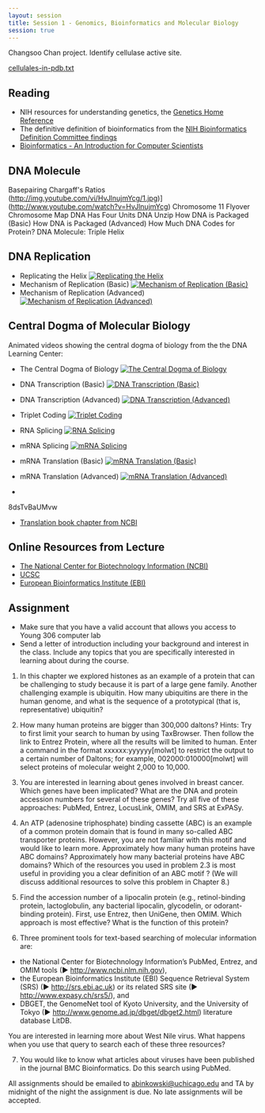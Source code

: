 ```yaml
---
layout: session
title: Session 1 - Genomics, Bioinformatics and Molecular Biology
session: true
---
```


Changsoo Chan project.  Identify cellulase active site.

[cellulales-in-pdb.txt](cellulases-in-pdb.txt)


Reading
-------
* NIH resources for understanding genetics, the [Genetics Home Reference](http://ghr.nlm.nih.gov/handbook.pdf)
* The definitive definition of bioinformatics from the [NIH Bioinformatics Definition Committee findings](http://www.bisti.nih.gov/CompuBioDef.pdf)
* [Bioinformatics - An Introduction for Computer Scientists](http://cse.spsu.edu/mmurphy/bioinformatics/surveyarticleacm.pdf)

DNA Molecule
------------
Basepairing 
Chargaff's Ratios (http://img.youtube.com/vi/HvJlnujmYcg/1.jpg)](http://www.youtube.com/watch?v=HvJlnujmYcg)
Chromosome 11 Flyover 
Chromosome Map
DNA Has Four Units 
DNA Unzip 
How DNA is Packaged (Basic) 
How DNA is Packaged (Advanced)
How Much DNA Codes for Protein?
DNA Molecule: Triple Helix

DNA Replication
---------------
- Replicating the Helix [![Replicating the Helix](http://img.youtube.com/vi/7wh0m5WRLSU/1.jpg)](http://www.youtube.com/watch?v=7wh0m5WRLSU)
- Mechanism of Replication (Basic) [![Mechanism of Replication (Basic)](http://img.youtube.com/vi/bee6PWUgPo8/1.jpg)](http://www.youtube.com/watch?v=bee6PWUgPo8)
- Mechanism of Replication (Advanced) [![Mechanism of Replication (Advanced)](http://img.youtube.com/vi/I9ArIJWYZHI/1.jpg)](http://www.youtube.com/watch?v=I9ArIJWYZHI)



Central Dogma of Molecular Biology
----------------------------------
Animated videos showing the central dogma of biology from the the DNA Learning Center:

- The Central Dogma of Biology [![The Central Dogma of Biology](http://img.youtube.com/vi/9kOGOY7vthk/1.jpg)](http://www.youtube.com/watch?v=9kOGOY7vthk)
- DNA Transcription (Basic) [![DNA Transcription (Basic)](http://img.youtube.com/vi/5MfSYnItYvg/1.jpg)](http://www.youtube.com/watch?v=5MfSYnItYvg)
- DNA Transcription (Advanced) [![DNA Transcription (Advanced)](http://img.youtube.com/vi/SMtWvDbfHLo/1.jpg)](http://www.youtube.com/watch?v=SMtWvDbfHLo)
- Triplet Coding [![Triplet Coding](http://img.youtube.com/vi/rW8NKvQQ8P4/1.jpg)](http://www.youtube.com/watch?v=rW8NKvQQ8P4)
- RNA Splicing [![RNA Splicing](http://img.youtube.com/vi/aVgwr0QpYNE/1.jpg)](http://www.youtube.com/watch?v=aVgwr0QpYNE)
- mRNA Splicing [![mRNA Splicing](http://img.youtube.com/vi/hV6NSHjTR1s/1.jpg)](http://www.youtube.com/watch?v=hV6NSHjTR1s)
- mRNA Translation (Basic) [![mRNA Translation (Basic)](http://img.youtube.com/vi/8dsTvBaUMvw/1.jpg)](http://www.youtube.com/watch?v=8dsTvBaUMvw)
- mRNA Translation (Advanced) [![mRNA Translation (Advanced)](http://img.youtube.com/vi/TfYf_rPWUdY/1.jpg)](http://www.youtube.com/watch?v=TfYf_rPWUdY)




-
8dsTvBaUMvw


* [Translation book chapter from NCBI](http://www.ncbi.nlm.nih.gov/books/NBK9849/#A1178)


Online Resources from Lecture
-----------------------------

* [The National Center for Biotechnology Information (NCBI)](http://www.ncbi.nlm.nih.gov/)
* [UCSC](http://www.ebi.ac.uk/)
* [European Bioinformatics Institute (EBI)](http://genome.ucsc.edu/)


Assignment
----------

* Make sure that you have a valid account that allows you access to Young 306 computer lab
* Send a letter of introduction including your background and interest in the class.  Include any topics that you are specifically interested in learning about during the course.

1. In this chapter we explored histones as an example of a protein that can be challenging to study because it is part of a large gene family. Another challenging example is ubiquitin. How many ubiquitins are there in the human genome, and what is the sequence of a prototypical (that is, representative) ubiquitin? 

2. How many human proteins are bigger than 300,000 daltons? Hints: Try to first limit your search to human by using TaxBrowser. Then follow the link to Entrez Protein, where all the results will be limited to human. Enter a command in the format xxxxxx:yyyyyy[molwt] to restrict the output to a certain number of Daltons; for example, 002000:010000[molwt] will select proteins of molecular weight 2,000 to 10,000.

3. You are interested in learning about genes involved in breast cancer. Which genes have been implicated? What are the DNA and protein accession numbers for several of these genes? Try all five of these approaches: PubMed, Entrez, LocusLink, OMIM, and SRS at ExPASy.

4. An ATP (adenosine triphosphate) binding cassette (ABC) is an example of a common protein domain that is found in many so-called ABC transporter proteins. However, you are not familiar with this motif and would like to learn more. Approximately how many human proteins have ABC domains? Approximately how many bacterial proteins have ABC domains? Which of the resources you used in problem 2.3 is most useful in providing you a clear definition of an ABC motif ? (We will discuss additional resources to solve this problem in Chapter 8.)

5. Find the accession number of a lipocalin protein (e.g., retinol-binding protein, lactoglobulin, any bacterial lipocalin, glycodelin, or odorant-binding protein). First, use Entrez, then UniGene, then OMIM. Which approach is most effective? What is the function of this protein?

6. Three prominent tools for text-based searching of molecular information are:
  - the National Center for Biotechnology Information’s PubMed, Entrez, and OMIM tools (► http://www.ncbi.nlm.nih.gov),
  - the European Bioinformatics Institute (EBI) Sequence Retrieval System (SRS) (► http://srs.ebi.ac.uk) or its related SRS site (► http://www.expasy.ch/srs5/), and
  - DBGET, the GenomeNet tool of Kyoto University, and the University of Tokyo (► http://www.genome.ad.jp/dbget/dbget2.html) literature database LitDB.

  You are interested in learning more about West Nile virus. What happens when you use that query to search each of these three resources?


7. You would like to know what articles about viruses have been published in the journal BMC Bioinformatics. Do this search using PubMed.



All assignments should be emailed to abinkowski@uchicago.edu and TA by midnight of the night the assignment is due.  No late assignments will be accepted.
